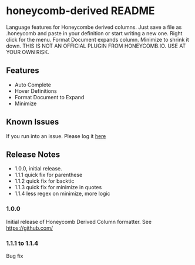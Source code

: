 # honeycomb-derived README

Language features for Honeycombe derived columns. Just save a file as .honeycomb and paste in your definition or start writing a new one. Right click for the menu.  Format Document expands column.  Minimize to shrink it down. THIS IS NOT AN OFFICIAL PLUGIN FROM HONEYCOMB.IO. USE AT YOUR OWN RISK.

## Features

- Auto Complete
- Hover Definitions
- Format Document to Expand
- Minimize


## Known Issues
If you run into an issue. Please log it [here](https://github.com/McSick/honeycomb-derived-column-language-extension/issues)
## Release Notes

- 1.0.0, initial release.
- 1.1.1 quick fix for parenthese
- 1.1.2 quick fix for backtic
- 1.1.3 quick fix for minimize in quotes
- 1.1.4 less regex on minimize, more logic

### 1.0.0

Initial release of Honeycomb Derived Column formatter.  See https://github.com/

### 1.1.1 to 1.1.4

Bug fix 
